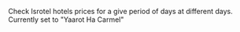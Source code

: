 Check Isrotel hotels prices for a give period of days at different days.
Currently set to "Yaarot Ha Carmel"
